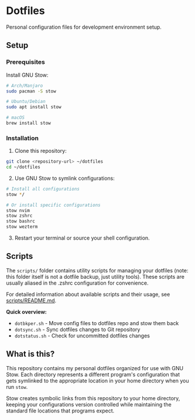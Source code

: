 # Dotfiles

Personal configuration files for development environment setup.

## Setup

### Prerequisites

Install GNU Stow:

```bash
# Arch/Manjaro
sudo pacman -S stow

# Ubuntu/Debian
sudo apt install stow

# macOS
brew install stow
```

### Installation

1. Clone this repository:
```bash
git clone <repository-url> ~/dotfiles
cd ~/dotfiles
```

2. Use GNU Stow to symlink configurations:
```bash
# Install all configurations
stow */

# Or install specific configurations
stow nvim
stow zshrc
stow bashrc
stow wezterm
```

3. Restart your terminal or source your shell configuration.

## Scripts

The `scripts/` folder contains utility scripts for managing your dotfiles (note: this folder itself is not a dotfile backup, just utility tools). These scripts are usually aliased in the .zshrc configuration for convenience.

For detailed information about available scripts and their usage, see [scripts/README.md](scripts/README.md).

**Quick overview:**
- `dotbkper.sh` - Move config files to dotfiles repo and stow them back
- `dotsync.sh` - Sync dotfiles changes to Git repository  
- `dotstatus.sh` - Check for uncommitted dotfiles changes

## What is this?

This repository contains my personal dotfiles organized for use with GNU Stow. Each directory represents a different program's configuration that gets symlinked to the appropriate location in your home directory when you run `stow`.

Stow creates symbolic links from this repository to your home directory, keeping your configurations version controlled while maintaining the standard file locations that programs expect.
